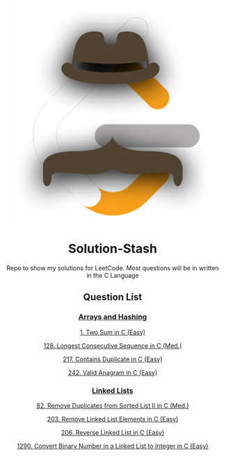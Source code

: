 <div align="center">

![Logo](https://raw.githubusercontent.com/Flapjacck/Solution-Stash/refs/heads/main/images/solutionlogo.png)

# Solution-Stash

Repo to show my solutions for LeetCode.
Most questions will be in written in the C Language

## Question List

### [Arrays and Hashing](https://github.com/Flapjacck/Solution-Stash/tree/main/Arrays%20and%20Hashing)

[1. Two Sum in C (Easy)](https://github.com/Flapjacck/Solution-Stash/blob/main/Arrays%20and%20Hashing/1.%20Two%20Sum%20C.md)

[128. Longest Consecutive Sequence in C (Med.)](https://github.com/Flapjacck/Solution-Stash/blob/main/Arrays%20and%20Hashing/128.%20Longest%20Consecutive%20Sequence%20C.md)

[217. Contains Duplicate in C (Easy)](https://github.com/Flapjacck/Solution-Stash/blob/main/Arrays%20and%20Hashing/217.%20Contains%20Duplicate%20C.md)

[242. Valid Anagram in C (Easy)](https://github.com/Flapjacck/Solution-Stash/blob/main/Arrays%20and%20Hashing/242.%20Valid%20Anagram%20C.md)

### [Linked Lists](https://github.com/Flapjacck/Solution-Stash/tree/main/Linked%20Lists)

[82. Remove Duplicates from Sorted List II in C (Med.)](https://github.com/Flapjacck/Solution-Stash/blob/main/Linked%20Lists/82.%20Remove%20Duplicates%20from%20Sorted%20List%20II%20C.md)

[203. Remove Linked List Elements in C (Easy)](https://github.com/Flapjacck/Solution-Stash/blob/main/Linked%20Lists/203.%20Remove%20Linked%20List%20Elements%20C.md)

[206. Reverse Linked List in C (Easy)](https://github.com/Flapjacck/Solution-Stash/blob/main/Linked%20Lists/206.%20Reverse%20Linked%20List%20C.md)

[1290. Convert Binary Number in a Linked List to Integer in C (Easy)](https://github.com/Flapjacck/Solution-Stash/blob/main/Linked%20Lists/1290.%20Convert%20Binary%20Number%20in%20a%20Linked%20List%20to%20Integer%20C.md)
